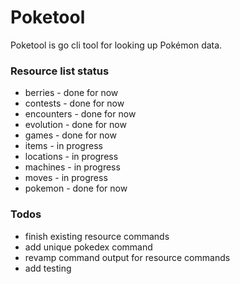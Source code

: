 # Poketool
Poketool is go cli tool for looking up Pokémon data.

### Resource list status
- berries - done for now
- contests - done for now
- encounters - done for now
- evolution - done for now 
- games - done for now
- items - in progress
- locations - in progress
- machines - in progress
- moves - in progress
- pokemon - done for now

### Todos
- finish existing resource commands
- add unique pokedex command 
- revamp command output for resource commands 
- add testing

